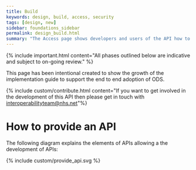```yaml
---
title: Build
keywords: design, build, access, security
tags: [design, new]
sidebar: foundations_sidebar
permalink: design_build.html
summary: "The Access page shows developers and users of the API how to access and call the API"
---
```


{% include important.html content="All phases outlined below are indicative and subject to on-going review." %}

This page has been intentional created to show the growth of the implementation guide to support the end to end adoption of ODS.

{% include custom/contribute.html content="If you want to get involved in the development of this API then please get in touch with interoperabilityteam@nhs.net"%}

# How to provide an API #

The following diagram explains the elements of APIs allowing a the development of APIs:

{% include custom/provide_api.svg %}


